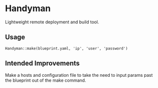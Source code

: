 # Handyman

Lightweight remote deployment and build tool.

## Usage

    Handyman::make(blueprint.yaml, 'ip', 'user', 'password')
    
## Intended Improvements

Make a hosts and configuration file to take the need to input params past the blueprint out of the make command.
